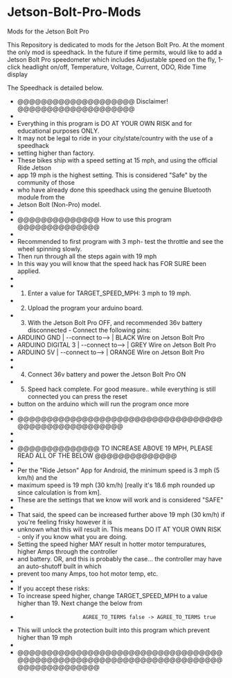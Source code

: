 # Jetson-Bolt-Pro-Mods
Mods for the Jetson Bolt Pro

This Repository is dedicated to mods for the Jetson Bolt Pro. At the moment the only mod is speedhack. In the future if time permits, would like to add a Jetson Bolt Pro speedometer which includes Adjustable speed on the fly, 1-click headlight on/off, Temperature, Voltage, Current, ODO, Ride Time display

The Speedhack is detailed below. 
 * @@@@@@@@@@@@@@@@@@@@ Disclaimer! @@@@@@@@@@@@@@@@@@@@
 * 
 * Everything in this program is DO AT YOUR OWN RISK and for educational purposes ONLY.
 * It may not be legal to ride in your city/state/country with the use of a speedhack
 * setting higher than factory.
 * These bikes ship with a speed setting at 15 mph, and using the official Ride Jetson
 * app 19 mph is the highest setting. This is considered "Safe" by the community of those
 * who have already done this speedhack using the genuine Bluetooth module from the
 * Jetson Bolt (Non-Pro) model.
 * 
 * @@@@@@@@@@@@@@ How to use this program @@@@@@@@@@@@@@
 * 
 * Recommended to first program with 3 mph- test the throttle and see the wheel spinning slowly.
 * Then run through all the steps again with 19 mph
 * In this way you will know that the speed hack has FOR SURE been applied.
 * 
 * 1) Enter a value for TARGET_SPEED_MPH: 3 mph to 19 mph.
 * 2) Upload the program your arduino board.
 * 3) With the Jetson Bolt Pro OFF, and recommended 36v battery disconnected - Connect the following pins:
 *    ARDUINO GND       | --connect to--> | BLACK Wire on Jetson Bolt Pro
 *    ARDUINO DIGITAL 3 | --connect to--> | GREY Wire on Jetson Bolt Pro
 *    ARDUINO 5V        | --connect to--> | ORANGE Wire on Jetson Bolt Pro
 *    
 * 4) Connect 36v battery and power the Jetson Bolt Pro ON
 * 5) Speed hack complete. For good measure.. while everything is still connected you can press the reset
 *    button on the arduino which will run the program once more
 * 
 * @@@@@@@@@@@@@@@@@@@@@@@@@@@@@@@@@@@@@@@@@@@@@@@@@@@@@
 * 
 * 
 * @@@@@@@@@@@@@@ TO INCREASE ABOVE 19 MPH, PLEASE READ ALL OF THE BELOW @@@@@@@@@@@@@@
 * 
 * Per the "Ride Jetson" App for Android, the minimum speed is 3 mph (5 km/h) and the
 * maximum speed is 19 mph (30 km/h) [really it's 18.6 mph rounded up since calculation is from km].
 * These are the settings that we know will work and is considered "SAFE"
 * 
 * That said, the speed can be increased further above 19 mph (30 km/h) if you're feeling frisky however it is
 * unknown what this will result in. This means DO IT AT YOUR OWN RISK - only if you know what you are doing.
 * Setting the speed higher MAY result in hotter motor tempuratures, higher Amps through the controller
 * and battery. OR, and this is probably the case... the controller may have an auto-shutoff built in which
 * prevent too many Amps, too hot motor temp, etc.
 * 
 * If you accept these risks:
 * To increase speed higher, change TARGET_SPEED_MPH to a value higher than 19. Next change the below from
 *                          AGREE_TO_TERMS false -> AGREE_TO_TERMS true
 * This will unlock the protection built into this program which prevent higher than 19 mph
 * 
 * @@@@@@@@@@@@@@@@@@@@@@@@@@@@@@@@@@@@@@@@@@@@@@@@@@@@@@@@@@@@@@@@@@@@@@@@@@@@@@@@@@@@
